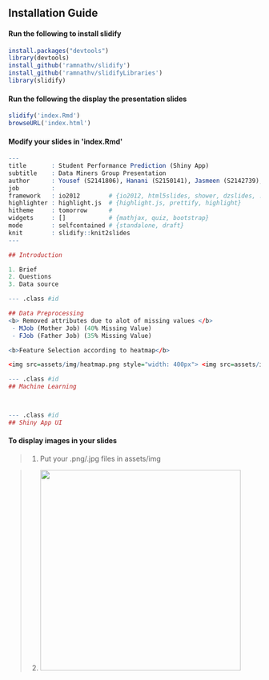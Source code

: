 ## Installation Guide

#### Run the following to install slidify
```r
install.packages("devtools")
library(devtools)
install_github('ramnathv/slidify')
install_github('ramnathv/slidifyLibraries')
library(slidify)
```

#### Run the following the display the presentation slides
```r
slidify('index.Rmd')
browseURL('index.html')
```

#### Modify your slides in 'index.Rmd'
```r
---
title       : Student Performance Prediction (Shiny App)
subtitle    : Data Miners Group Presentation
author      : Yousef (S2141806), Hanani (S2150141), Jasmeen (S2142739), Loh Cin (S2141070)
job         : 
framework   : io2012        # {io2012, html5slides, shower, dzslides, ...}
highlighter : highlight.js  # {highlight.js, prettify, highlight}
hitheme     : tomorrow      # 
widgets     : []            # {mathjax, quiz, bootstrap}
mode        : selfcontained # {standalone, draft}
knit        : slidify::knit2slides
---

## Introduction

1. Brief
2. Questions
3. Data source

--- .class #id 

## Data Preprocessing
<b> Removed attributes due to alot of missing values </b>
 - MJob (Mother Job) (40% Missing Value)
 - FJob (Father Job) (35% Missing Value)

<b>Feature Selection according to heatmap</b>

<img src=assets/img/heatmap.png style="width: 400px"> <img src=assets/img/correlated.png style="width: 400px"> 

--- .class #id
## Machine Learning



--- .class #id
## Shiny App UI
```

#### To display images in your slides 
>1. Put your .png/.jpg files in assets/img

>2. <img src=assets/img/image.png style="width: 400px">

